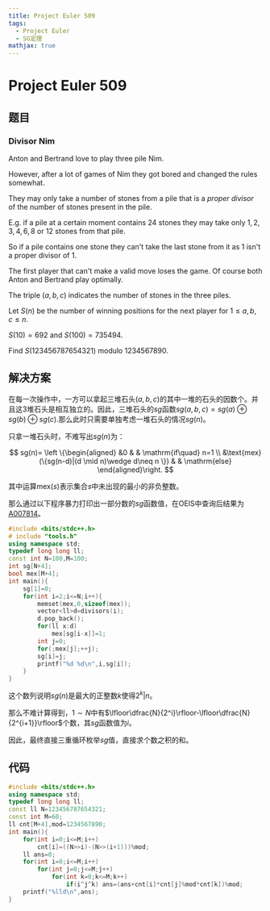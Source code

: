 ```yaml
---
title: Project Euler 509
tags:
  - Project Euler
  - SG定理
mathjax: true
---
```

<escape><!-- more --></escape>
    
# Project Euler 509
## 题目
### Divisor Nim



Anton and Bertrand love to play three pile Nim.

However, after a lot of games of Nim they got bored and changed the rules somewhat.

They may only take a number of stones from a pile that is a <dfn title="a proper divisor of n is a divisor of n smaller than n">proper divisor</dfn> of the number of stones present in the pile.

E.g. if a pile at a certain moment contains $24$ stones they may take only $1,2,3,4,6,8$ or $12$ stones from that pile.

So if a pile contains one stone they can't take the last stone from it as $1$ isn't a proper divisor of $1$.

The first player that can't make a valid move loses the game.
Of course both Anton and Bertrand play optimally.

The triple $(a,b,c)$ indicates the number of stones in the three piles.

Let $S(n)$ be the number of winning positions for the next player for $1 \le a, b, c \le n$.

$S(10) = 692$ and $S(100) = 735494$.

Find $S(123456787654321)\text{ modulo }1234567890$.





## 解决方案

在每一次操作中，一方可以拿起三堆石头$(a,b,c)$的其中一堆的石头的因数个。并且这$3$堆石头是相互独立的。因此，三堆石头的$sg$函数$sg(a,b,c)=sg(a)\oplus sg(b)\oplus sg(c)$.那么此时只需要单独考虑一堆石头的情况$sg(n)$。

只拿一堆石头时，不难写出$sg(n)$为：

$$
sg(n)=
\left \{\begin{aligned}
  &0 & & \mathrm{if\quad} n=1 \\
  &\text{mex}(\{sg(n-d)|(d \mid n)\wedge d\neq n \}) & & \mathrm{else}
\end{aligned}\right.
$$

其中运算$\text{mex}(s)$表示集合$s$中未出现的最小的非负整数。

那么通过以下程序暴力打印出一部分数的$sg$函数值，在OEIS中查询后结果为[A007814](https://oeis.org/A007814)。




```C++
#include <bits/stdc++.h>
# include "tools.h"
using namespace std;
typedef long long ll;
const int N=100,M=100;
int sg[N+4];
bool mex[M+4];
int main(){
    sg[1]=0;
    for(int i=2;i<=N;i++){
        memset(mex,0,sizeof(mex));
        vector<ll>d=divisors(i);
        d.pop_back();
        for(ll x:d)
            mex[sg[i-x]]=1;
        int j=0;
        for(;mex[j];++j);
        sg[i]=j;
        printf("%d %d\n",i,sg[i]);
    }
}

```

这个数列说明$sg(n)$是最大的正整数$k$使得$2^k|n$。

那么不难计算得到，$1\sim N$中有$\lfloor\dfrac{N}{2^i}\rfloor-\lfloor\dfrac{N}{2^{i+1}}\rfloor$个数，其$sg$函数值为$i$。

因此，最终直接三重循环枚举$sg$值，直接求个数之积的和。

## 代码


```C++
#include <bits/stdc++.h>
using namespace std;
typedef long long ll;
const ll N=123456787654321;
const int M=60;
ll cnt[M+4],mod=1234567890;
int main(){
    for(int i=0;i<=M;i++)
        cnt[i]=((N>>i)-(N>>(i+1)))%mod;
    ll ans=0;
    for(int i=0;i<=M;i++)
        for(int j=0;j<=M;j++)
            for(int k=0;k<=M;k++)
                if(i^j^k) ans=(ans+cnt[i]*cnt[j]%mod*cnt[k])%mod;
    printf("%lld\n",ans);
}

```
